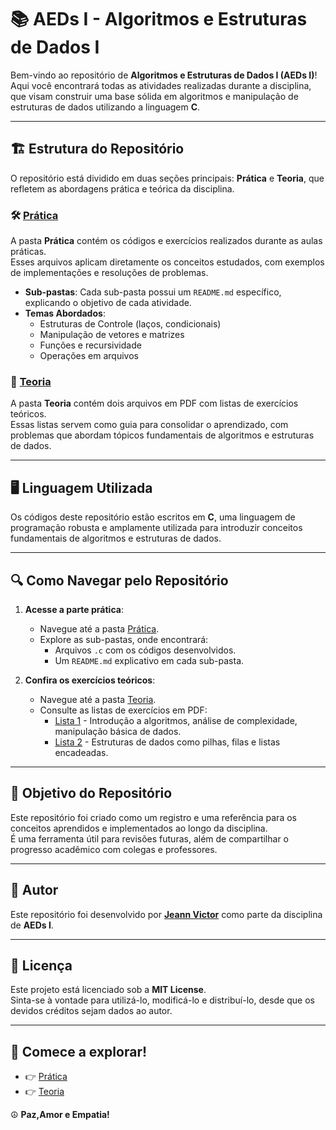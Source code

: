 # 📚 AEDs I - Algoritmos e Estruturas de Dados I

Bem-vindo ao repositório de **Algoritmos e Estruturas de Dados I (AEDs I)**!  
Aqui você encontrará todas as atividades realizadas durante a disciplina, que visam construir uma base sólida em algoritmos e manipulação de estruturas de dados utilizando a linguagem **C**.

---

## 🏗️ Estrutura do Repositório

O repositório está dividido em duas seções principais: **Prática** e **Teoria**, que refletem as abordagens prática e teórica da disciplina.

### 🛠️ [Prática](./Prática)

A pasta **Prática** contém os códigos e exercícios realizados durante as aulas práticas.  
Esses arquivos aplicam diretamente os conceitos estudados, com exemplos de implementações e resoluções de problemas.

- **Sub-pastas**: Cada sub-pasta possui um `README.md` específico, explicando o objetivo de cada atividade.
- **Temas Abordados**:
  - Estruturas de Controle (laços, condicionais)
  - Manipulação de vetores e matrizes
  - Funções e recursividade
  - Operações em arquivos

### 📖 [Teoria](./Teoria)

A pasta **Teoria** contém dois arquivos em PDF com listas de exercícios teóricos.  
Essas listas servem como guia para consolidar o aprendizado, com problemas que abordam tópicos fundamentais de algoritmos e estruturas de dados.

---

## 🖥️ Linguagem Utilizada

Os códigos deste repositório estão escritos em **C**, uma linguagem de programação robusta e amplamente utilizada para introduzir conceitos fundamentais de algoritmos e estruturas de dados.

---

## 🔍 Como Navegar pelo Repositório

1. **Acesse a parte prática**:
   - Navegue até a pasta [Prática](./Prática).
   - Explore as sub-pastas, onde encontrará:
     - Arquivos `.c` com os códigos desenvolvidos.
     - Um `README.md` explicativo em cada sub-pasta.

2. **Confira os exercícios teóricos**:
   - Navegue até a pasta [Teoria](./Teoria).
   - Consulte as listas de exercícios em PDF:
     - [Lista 1](./Teoria/Lista1.pdf) - Introdução a algoritmos, análise de complexidade, manipulação básica de dados.
     - [Lista 2](./Teoria/Lista2.pdf) - Estruturas de dados como pilhas, filas e listas encadeadas.

---

## 🎯 Objetivo do Repositório

Este repositório foi criado como um registro e uma referência para os conceitos aprendidos e implementados ao longo da disciplina.  
É uma ferramenta útil para revisões futuras, além de compartilhar o progresso acadêmico com colegas e professores.

---

## 👤 Autor

Este repositório foi desenvolvido por **[Jeann Victor](https://github.com/JeannVictor)** como parte da disciplina de **AEDs I**.  

---

## 📜 Licença

Este projeto está licenciado sob a **MIT License**.  
Sinta-se à vontade para utilizá-lo, modificá-lo e distribuí-lo, desde que os devidos créditos sejam dados ao autor.

---

## 🚀 Comece a explorar!

- 👉 [Prática](./Prática)  
- 👉 [Teoria](./Teoria)  

☮️ **Paz,Amor e Empatia!**



